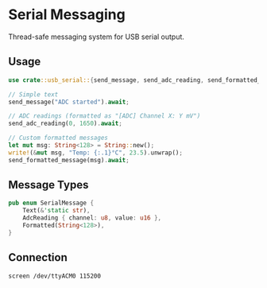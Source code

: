 # Serial Messaging

Thread-safe messaging system for USB serial output.

## Usage

```rust
use crate::usb_serial::{send_message, send_adc_reading, send_formatted_message};

// Simple text
send_message("ADC started").await;

// ADC readings (formatted as "[ADC] Channel X: Y mV")
send_adc_reading(0, 1650).await;

// Custom formatted messages
let mut msg: String<128> = String::new();
write!(&mut msg, "Temp: {:.1}°C", 23.5).unwrap();
send_formatted_message(msg).await;
```

## Message Types
```rust
pub enum SerialMessage {
    Text(&'static str),
    AdcReading { channel: u8, value: u16 },
    Formatted(String<128>),
}
```

## Connection
```bash
screen /dev/ttyACM0 115200
``` 